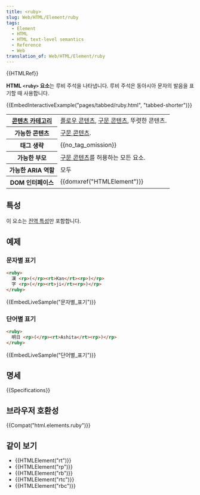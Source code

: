```yaml
---
title: <ruby>
slug: Web/HTML/Element/ruby
tags:
  - Element
  - HTML
  - HTML text-level semantics
  - Reference
  - Web
translation_of: Web/HTML/Element/ruby
---
```

{{HTMLRef}}

**HTML `<ruby>` 요소**는 루비 주석을 나타냅니다. 루비 주석은 동아시아 문자의 발음을 표기할 때 사용합니다.

{{EmbedInteractiveExample("pages/tabbed/ruby.html", "tabbed-shorter")}}

<table class="properties">
  <tbody>
    <tr>
      <th scope="row">
        <a
          href="/ko/docs/Web/Guide/HTML/%EC%BB%A8%ED%85%90%ED%8A%B8_%EC%B9%B4%ED%85%8C%EA%B3%A0%EB%A6%AC"
          >콘텐츠 카테고리</a
        >
      </th>
      <td>
        <a href="/ko/docs/Web/Guide/HTML/컨텐트_카테고리#플로우_콘텐츠"
          >플로우 콘텐츠</a
        >,
        <a href="/ko/docs/Web/Guide/HTML/컨텐트_카테고리#구문_콘텐츠"
          >구문 콘텐츠</a
        >, 뚜렷한 콘텐츠.
      </td>
    </tr>
    <tr>
      <th scope="row">가능한 콘텐츠</th>
      <td>
        <a href="/ko/docs/Web/Guide/HTML/컨텐트_카테고리#구문_콘텐츠"
          >구문 콘텐츠</a
        >.
      </td>
    </tr>
    <tr>
      <th scope="row">태그 생략</th>
      <td>{{no_tag_omission}}</td>
    </tr>
    <tr>
      <th scope="row">가능한 부모</th>
      <td>
        <a href="/ko/docs/Web/Guide/HTML/컨텐트_카테고리#구문_콘텐츠"
          >구문 콘텐츠</a
        >를 허용하는 모든 요소.
      </td>
    </tr>
    <tr>
      <th scope="row">가능한 ARIA 역할</th>
      <td>모두</td>
    </tr>
    <tr>
      <th scope="row">DOM 인터페이스</th>
      <td>{{domxref("HTMLElement")}}</td>
    </tr>
  </tbody>
</table>

## 특성

이 요소는 [전역 특성](/ko/docs/Web/HTML/Global_attributes)만 포함합니다.

## 예제

### 문자별 표기

```html
<ruby>
  漢 <rp>(</rp><rt>Kan</rt><rp>)</rp>
  字 <rp>(</rp><rt>ji</rt><rp>)</rp>
</ruby>
```

{{EmbedLiveSample("문자별_표기")}}

### 단어별 표기

```html
<ruby>
  明日 <rp>(</rp><rt>Ashita</rt><rp>)</rp>
</ruby>
```

{{EmbedLiveSample("단어별_표기")}}

## 명세

{{Specifications}}

## 브라우저 호환성

{{Compat("html.elements.ruby")}}

## 같이 보기

- {{HTMLElement("rt")}}
- {{HTMLElement("rp")}}
- {{HTMLElement("rb")}}
- {{HTMLElement("rtc")}}
- {{HTMLElement("rbc")}}
